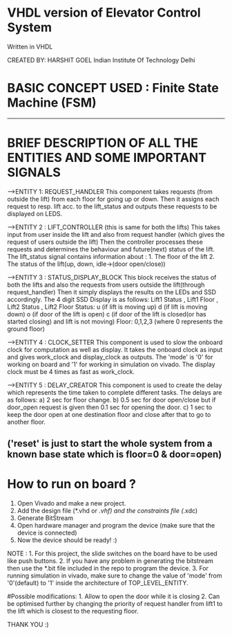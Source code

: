 # VHDL version of Elevator Control System
Written in VHDL

CREATED BY:
HARSHIT GOEL
Indian Institute Of Technology Delhi

# BASIC CONCEPT USED : Finite State Machine (FSM) 
---------------------------------------------------------------------------------------
# BRIEF DESCRIPTION OF ALL THE ENTITIES AND SOME IMPORTANT SIGNALS

-->ENTITY 1: REQUEST_HANDLER
             This component takes requests (from outside the lift) from each floor for going up or down.
             Then it assigns each request to resp. lift acc. to the lift_status and outputs these requests to be displayed on LEDS.
             
-->ENTITY 2 : LIFT_CONTROLLER (this is same for both the lifts)
                This takes input from user inside the lift and also from request handler (which gives the request of users outside the lift)
                Then the controller processes these requests and determines the behaviour and future(next) status of the lift.
                The lift_status signal contains information about :
                1. The floor of the lift
				2. The status of the lift(up, down, idle->(door open/close))
              
-->ENTITY 3 : STATUS_DISPLAY_BLOCK
              This block receives the status of both the lifts and also the requests from users outside the lift(through request_handler)
              Then it simply displays the results on the LEDs and SSD accordingly.
			  The 4 digit SSD Display is as follows:
			  Lift1 Status , Lift1 Floor , Lift2 Status , Lift2 Floor
			  Status:
					 u (if lift is moving up)
					 d (if lift is moving down)
					 o (if door of the lift is open)
					 c (if door of the lift is closed(or has started closing) and lift is not moving)
			  Floor: 0,1,2,3 (where 0 represents the ground floor)

-->ENTITY 4 : CLOCK_SETTER
				This component is used to slow the onboard clock for computation as well as display.
				It takes the onboard clock as input and gives work_clock and display_clock as outputs.
				The 'mode' is '0' for working on board and '1' for working in simulation on vivado.
				The display clock must be 4 times as fast as work_clock.

-->ENTITY 5 : DELAY_CREATOR 
				This component is used to create the delay which represents the time taken to complete different tasks.
				The delays are as follows:
				a) 2 sec for floor change.
				b) 0.5 sec for door open/close but if door_open request is given then 0.1 sec for opening the door.
				c) 1 sec to keep the door open at one destination floor and close after that to go to another floor.
 
('reset' is just to start the whole system from a known base state which is floor=0 & door=open)
-----------------------------------------------------------------------------
# How to run on board ?
1. Open Vivado and make a new project.
2. Add the design file (*.vhd or *.vhf) and the constraints file (*.xdc)
2. Generate BitStream
3. Open hardware manager and program the device (make sure that the device is connected)
4. Now the device should be ready! :)

NOTE : 1. For this project, the slide switches on the board have to be used like push buttons.
	   2. If you have any problem in generating the bitstream then use the *.bit file included in the repo to program the device.
	   3. For running simulation in vivado, make sure to change the value of 'mode' from '0'(default) to '1' inside the architecture of TOP_LEVEL_ENTITY.

#Possible modifications:
	1. Allow to open the door while it is closing
	2. Can be optimised further by changing the priority of request handler from lift1 to the lift which is closest to the requesting floor.

THANK YOU :)
